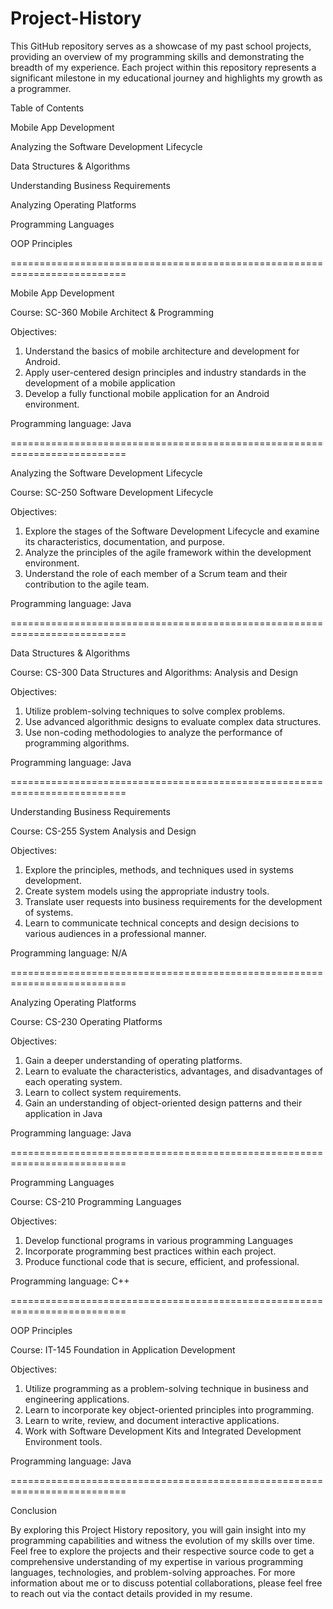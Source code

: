 # Project-History

This GitHub repository serves as a showcase of my past school projects, providing an overview of my programming skills and demonstrating the breadth of my experience. Each project within this repository represents a significant milestone in my educational journey and highlights my growth as a programmer.

Table of Contents

Mobile App Development

Analyzing the Software Development Lifecycle

Data Structures & Algorithms

Understanding Business Requirements

Analyzing Operating Platforms

Programming Languages

OOP Principles


==========================================================================

Mobile App Development

Course: SC-360 Mobile Architect & Programming

Objectives:
1. Understand the basics of mobile architecture and development for Android.
2. Apply user-centered design principles and industry standards in the development of a mobile application
3. Develop a fully functional mobile application for an Android environment.

Programming language: Java

==========================================================================

Analyzing the Software Development Lifecycle

Course: SC-250 Software Development Lifecycle

Objectives:
1. Explore the stages of the Software Development Lifecycle and examine its characteristics, documentation, and purpose.
2. Analyze the principles of the agile framework within the development environment.
3. Understand the role of each member of a Scrum team and their contribution to the agile team.

Programming language: Java

==========================================================================

Data Structures & Algorithms

Course: CS-300 Data Structures and Algorithms: Analysis and Design

Objectives:
1. Utilize problem-solving techniques to solve complex problems.
2. Use advanced algorithmic designs to evaluate complex data structures.
3. Use non-coding methodologies to analyze the performance of programming algorithms.

Programming language: Java

==========================================================================

Understanding Business Requirements

Course: CS-255 System Analysis and Design

Objectives:
1. Explore the principles, methods, and techniques used in systems development.
2. Create system models using the appropriate industry tools.
3. Translate user requests into business requirements for the development of systems.
4. Learn to communicate technical concepts and design decisions to various audiences in a professional manner.

Programming language: N/A

==========================================================================

Analyzing Operating Platforms

Course: CS-230 Operating Platforms

Objectives:
1. Gain a deeper understanding of operating platforms.
2. Learn to evaluate the characteristics, advantages, and disadvantages of each operating system.
3. Learn to collect system requirements.
4. Gain an understanding of object-oriented design patterns and their application in Java

Programming language: Java

==========================================================================

Programming Languages

Course: CS-210 Programming Languages

Objectives:
1. Develop functional programs in various programming Languages
2. Incorporate programming best practices within each project.
3. Produce functional code that is secure, efficient, and professional.

Programming language: C++

==========================================================================

OOP Principles

Course: IT-145 Foundation in Application Development

Objectives:
1. Utilize programming as a problem-solving technique in business and engineering applications.
2. Learn to incorporate key object-oriented principles into programming.
3. Learn to write, review, and document interactive applications.
4. Work with Software Development Kits and Integrated Development Environment tools.

Programming language: Java

==========================================================================

Conclusion

By exploring this Project History repository, you will gain insight into my programming capabilities and witness the evolution of my skills over time. Feel free to explore the projects and their respective source code to get a comprehensive understanding of my expertise in various programming languages, technologies, and problem-solving approaches.
For more information about me or to discuss potential collaborations, please feel free to reach out via the contact details provided in my resume.
